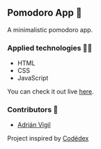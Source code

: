 ## Pomodoro App 🚀

A minimalistic pomodoro app. 

### Applied technologies 🧑‍💻
- HTML
- CSS
- JavaScript


You can check it out live [here](https://insightvigil.github.io/pomodoro).

### Contributors 🤝
- [Adrián Vigil](https://github.com/insightvigil)

Project inspired by [Codédex](https://www.codedex.io/projects/build-a-pomodoro-app-with-html-css-js)


